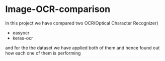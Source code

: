 # Image-OCR-comparison
In this project we have compared two OCR(Optical Character Recognizer)
- easyocr
- keras-ocr
  
and for the the dataset we have applied both of them and hence found out how each one of them is performing
